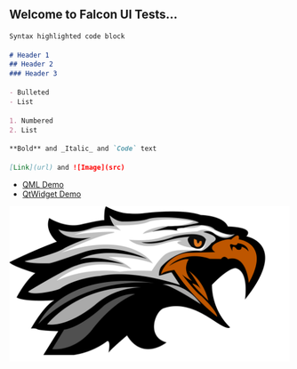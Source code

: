 ## Welcome to Falcon UI Tests...


```markdown
Syntax highlighted code block

# Header 1
## Header 2
### Header 3

- Bulleted
- List

1. Numbered
2. List

**Bold** and _Italic_ and `Code` text

[Link](url) and ![Image](src)
```

- [QML Demo](qml/EvaluationToolchainUIQtQuick.html)
- [QtWidget Demo](qml/EvaluationToolchainUIQtQuick.html)

![Falcon](Falcon.png)